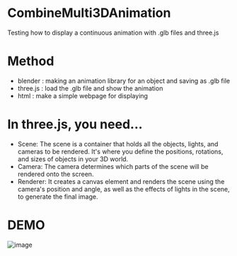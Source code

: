 # CombineMulti3DAnimation
Testing how to display a continuous animation with .glb files and three.js

# Method
- blender : making an animation library for an object and saving as .glb file
- three.js : load the .glb file and show the animation
- html : make a simple webpage for displaying

# In three.js, you need...
- Scene: The scene is a container that holds all the objects, lights, and cameras to be rendered. It's where you define the positions, rotations, and sizes of objects in your 3D world.
- Camera: The camera determines which parts of the scene will be rendered onto the screen. 
- Renderer: It creates a canvas element and renders the scene using the camera's position and angle, as well as the effects of lights in the scene, to generate the final image.

# DEMO
![image](https://github.com/ki225/ki225-CombineMulti3DAnimation/blob/20240127kikiMBP/demo.jpg?raw=true)
